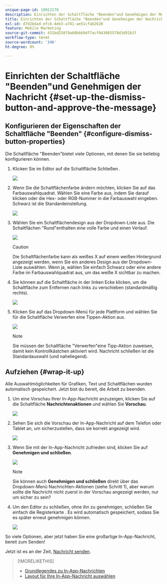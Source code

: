 ```yaml
---
unique-page-id: 10912178
description: Einrichten der Schaltfläche "Beenden"und Genehmigen der Meldung - Marketo Docs - Produktdokumentation
title: Einrichten der Schaltfläche "Beenden"und Genehmigen der Nachricht
exl-id: d7d2b4ad-efcb-4eb3-a741-ae51cfab2626
feature: Mobile Marketing
source-git-commit: 431bd258f9a68bbb9df7acf043085578d3d91b1f
workflow-type: tm+mt
source-wordcount: '346'
ht-degree: 0%

---
```


# Einrichten der Schaltfläche &quot;Beenden&quot;und Genehmigen der Nachricht {#set-up-the-dismiss-button-and-approve-the-message}

## Konfigurieren der Eigenschaften der Schaltfläche &quot;Beenden&quot;  {#configure-dismiss-button-properties}

Die Schaltfläche &quot;Beenden&quot;bietet viele Optionen, mit denen Sie sie beliebig konfigurieren können.

1. Klicken Sie im Editor auf die Schaltfläche Schließen .

   ![](assets/image2016-5-9-10-3a23-3a37.png)

1. Wenn Sie die Schaltflächenfarbe ändern möchten, klicken Sie auf das Farbauswahlquadrat. Wählen Sie eine Farbe aus, indem Sie darauf klicken oder die Hex- oder RGB-Nummer in die Farbauswahl eingeben. Schwarz ist die Standardeinstellung.

   ![](assets/image2016-5-9-10-3a33-3a17.png)

1. Wählen Sie ein Schaltflächendesign aus der Dropdown-Liste aus. Die Schaltflächen &quot;Rund&quot;enthalten eine volle Farbe und einen Verlauf.

   ![](assets/image2016-5-9-10-3a35-3a46.png)

   >[!CAUTION]
   >
   >Die Schaltflächenfarbe kann als weißes X auf einem weißen Hintergrund angezeigt werden, wenn Sie ein anderes Design aus der Dropdown-Liste auswählen. Wenn ja, wählen Sie einfach Schwarz oder eine andere Farbe im Farbauswahlquadrat aus, um das weiße X sichtbar zu machen.

1. Sie können auf die Schaltfläche in der linken Ecke klicken, um die Schaltfläche zum Entfernen nach links zu verschieben (standardmäßig rechts).

   ![](assets/image2016-5-9-10-3a39-3a5.png)

1. Klicken Sie auf das Dropdown-Menü für jede Plattform und wählen Sie für die Schaltfläche Verwerfen eine Tippen-Aktion aus.

   ![](assets/image2016-5-9-10-3a43-3a54.png)

   >[!NOTE]
   >
   >Sie müssen der Schaltfläche &quot;Verwerfen&quot;eine Tipp-Aktion zuweisen, damit kein Kontrollkästchen aktiviert wird. Nachricht schließen ist die Standardauswahl (und naheliegend).

## Aufziehen {#wrap-it-up}

Alle Auswahlmöglichkeiten für Grafiken, Text und Schaltflächen wurden automatisch gespeichert. Jetzt bist du bereit, die Arbeit zu beenden.

1. Um eine Vorschau Ihrer In-App-Nachricht anzuzeigen, klicken Sie auf die Schaltfläche **Nachrichtenaktionen** und wählen Sie **Vorschau**.

   ![](assets/image2016-5-9-10-3a58-3a38.png)

1. Sehen Sie sich die Vorschau der In-App-Nachricht auf dem Telefon oder Tablet an, um sicherzustellen, dass sie korrekt angezeigt wird.

   ![](assets/image2016-5-9-11-3a2-3a13.png)

1. Wenn Sie mit der In-App-Nachricht zufrieden sind, klicken Sie auf **Genehmigen und schließen**.

   ![](assets/image2016-5-9-11-3a8-3a52.png)

   >[!NOTE]
   >
   >Sie können auch **Genehmigen und schließen** direkt über das Dropdown-Menü Nachrichten-Aktionen (siehe Schritt 1), aber warum sollte die Nachricht nicht zuerst in der Vorschau angezeigt werden, nur um sicher zu sein?

1. Um den Editor zu schließen, ohne ihn zu genehmigen, schließen Sie einfach die Registerkarte . Es wird automatisch gespeichert, sodass Sie es später erneut genehmigen können.

   ![](assets/image2016-5-9-11-3a9-3a46.png)

So viele Optionen, aber jetzt haben Sie eine großartige In-App-Nachricht, bereit zum Senden!

Jetzt ist es an der Zeit, [Nachricht senden](/help/marketo/product-docs/mobile-marketing/in-app-messages/sending-your-in-app-message/send-your-in-app-message.md).

>[!MORELIKETHIS]
>
>* [Grundlegendes zu In-App-Nachrichten](/help/marketo/product-docs/mobile-marketing/in-app-messages/understanding-in-app-messages.md)
>* [Layout für Ihre In-App-Nachricht auswählen](/help/marketo/product-docs/mobile-marketing/in-app-messages/creating-in-app-messages/choose-a-layout-for-your-in-app-message.md)
